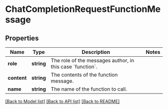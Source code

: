 # ChatCompletionRequestFunctionMessage

## Properties
Name | Type | Description | Notes
------------ | ------------- | ------------- | -------------
**role** | **string** | The role of the messages author, in this case &#x60;function&#x60;. | 
**content** | **string** | The contents of the function message. | 
**name** | **string** | The name of the function to call. | 

[[Back to Model list]](../README.md#documentation-for-models) [[Back to API list]](../README.md#documentation-for-api-endpoints) [[Back to README]](../README.md)


